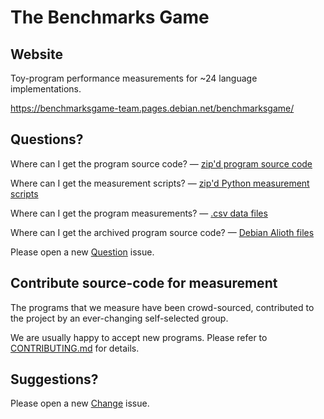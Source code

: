 The Benchmarks Game
===================

Website
-------

Toy-program performance measurements for ~24 language implementations.

https://benchmarksgame-team.pages.debian.net/benchmarksgame/

Questions?
----------

Where can I get the program source code? 
 — [zip'd program source code](/public/download/benchmarksgame-sourcecode.zip)

Where can I get the measurement scripts? 
 — [zip'd Python measurement scripts](/public/download/benchmarksgame-script.zip)

Where can I get the program measurements? 
 — [.csv data files](/public/data)

Where can I get the archived program source code? 
 — [Debian Alioth files](https://salsa.debian.org/benchmarksgame-team/archive-alioth-benchmarksgame)

Please open a new [Question](https://salsa.debian.org/benchmarksgame-team/benchmarksgame/issues/new?issuable_template=Question) issue.


Contribute source-code for measurement
--------------------------------------

The programs that we measure have been crowd-sourced, contributed to the project by an ever-changing self-selected group.

We are usually happy to accept new programs. Please refer to [CONTRIBUTING.md](/CONTRIBUTING.md) for details.


Suggestions?
------------

Please open a new [Change](https://salsa.debian.org/benchmarksgame-team/benchmarksgame/issues/new?issuable_template=Change) issue.


